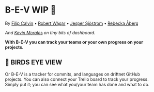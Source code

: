# B-E-V WIP 🔧

By [Filip Calvin](https://github.com/filipclavin) • [Robert Wägar](https://github.com/robertwagar) • [Jesper Sjöstrom](https://github.com/SjostromJesper) • [Rebecka Åberg](https://github.com/Rottweileriana)

*And [Kevin Morales](https://github.com/Kevmorales) on tiny bits of dashboard.*

**With B-E-V you can track your teams or your own progress on your projects.**

## 🦅 BIRDS EYE VIEW

Or B-E-V is a tracker for commits, and languages on driftnet GitHub projects. You can also connect your Trello board to track your progress. Simply put it; you can see what you/your team has done and what to do.
